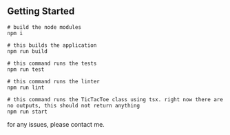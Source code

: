 ## Getting Started

```
# build the node modules
npm i

# this builds the application
npm run build

# this command runs the tests
npm run test

# this command runs the linter
npm run lint

# this command runs the TicTacToe class using tsx. right now there are no outputs, this should not return anything
npm run start
```

for any issues, please contact me.
